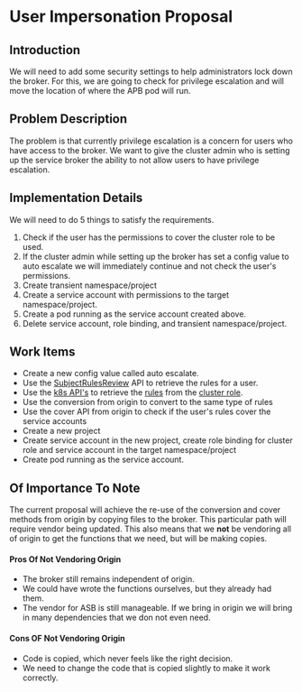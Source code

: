 # User Impersonation Proposal

## Introduction
We will need to add some security settings to help administrators lock down the broker. For this, we are going to check for privilege escalation and will move the location of where the APB pod will run.

## Problem Description
The problem is that currently privilege escalation is a concern for users who have access to the broker. We want to give the cluster admin who is setting up the service broker the ability to not allow users to have privilege escalation. 

## Implementation Details
We will need to do 5 things to satisfy the requirements.
1. Check if the user has the permissions to cover the cluster role to be used.
2. If the cluster admin while setting up the broker has set a config value to auto escalate we will immediately continue and not check the user's permissions.
3. Create transient namespace/project
4. Create a service account with permissions to the target namespace/project.
5. Create a pod running as the service account created above.
6. Delete service account, role binding, and transient namespace/project.

## Work Items
- Create a new config value called auto escalate.
- Use the [SubjectRulesReview](https://docs.openshift.org/latest/rest_api/apis-authorization.openshift.io/v1.SubjectRulesReview.html) API to retrieve the rules for a user.
- Use the [k8s API's](https://godoc.org/k8s.io/client-go/kubernetes/typed/rbac/v1#ClusterRoleInterface) to retrieve the [rules](https://godoc.org/k8s.io/api/rbac/v1#PolicyRule) from the [cluster role](https://godoc.org/k8s.io/api/rbac/v1#ClusterRole).
- Use the conversion from origin to convert to the same type of rules
- Use the cover API from origin to check if the user's rules cover the service accounts
- Create a new project
- Create service account in the new project, create role binding for cluster role and service account in the target namespace/project
- Create pod running as the service account.


## Of Importance To Note 
The current proposal will achieve the re-use of the conversion and cover methods from origin by copying files to the broker. This particular path will require vendor being updated. This also means that we **not** be vendoring all of origin to get the functions that we need, but will be making copies.

#### Pros Of Not Vendoring Origin
* The broker still remains independent of origin.
* We could have wrote the functions ourselves, but they already had them. 
* The vendor for ASB is still manageable. If we bring in origin we will bring in many dependencies that we don not even need.

#### Cons OF Not Vendoring Origin
* Code is copied, which never feels like the right decision.
* We need to change the code that is copied slightly to make it work correctly.

